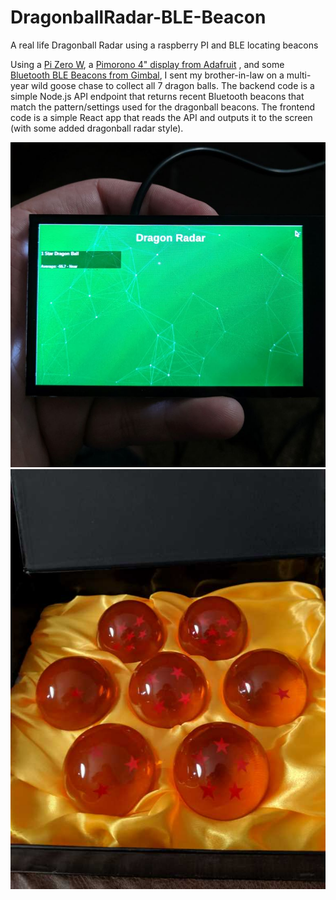 # DragonballRadar-BLE-Beacon
A real life Dragonball Radar using a raspberry PI and BLE locating beacons

Using a [Pi Zero W](https://www.adafruit.com/product/3410), a [Pimorono 4" display from Adafruit](https://www.adafruit.com/product/3578) , and some [Bluetooth BLE Beacons from Gimbal](https://store.gimbal.com/collections/beacons/products/s10), I sent my brother-in-law on a multi-year wild goose chase to collect all 7 dragon balls.  The backend code is a simple Node.js API endpoint that returns recent Bluetooth beacons that match the pattern/settings used for the dragonball beacons.  The frontend code is a simple React app that reads the API and outputs it to the screen (with some added dragonball radar style). 

![Screenshot Radar](Screenshots/radar.jpg)
![Screenshot Dragonballs](Screenshots/dragon-balls.jpg)
